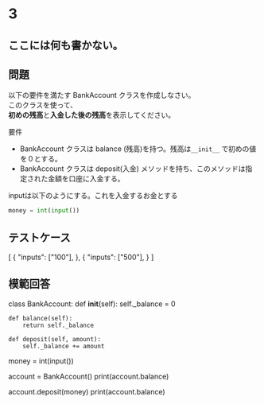 # 3
ここには何も書かない。
---
## 問題

以下の要件を満たす BankAccount クラスを作成しなさい。<br>
このクラスを使って、<br>
**初めの残高**と**入金した後の残高**を表示してください。

要件
- BankAccount クラスは balance (残高)を持つ。残高は```__init__``` で初めの値を０とする。
- BankAccount クラスは deposit(入金) メソッドを持ち、このメソッドは指定された金額を口座に入金する。

inputは以下のようにする。これを入金するお金とする
```python
money = int(input())
```
## テストケース

[
	{
		"inputs": ["100"],
	},
	{
		"inputs": ["500"],
	}
]


## 模範回答
class BankAccount:
    def __init__(self):
        self._balance = 0

    def balance(self):
        return self._balance

    def deposit(self, amount):
        self._balance += amount

money = int(input())

account = BankAccount()
print(account.balance) 

account.deposit(money)
print(account.balance) 


